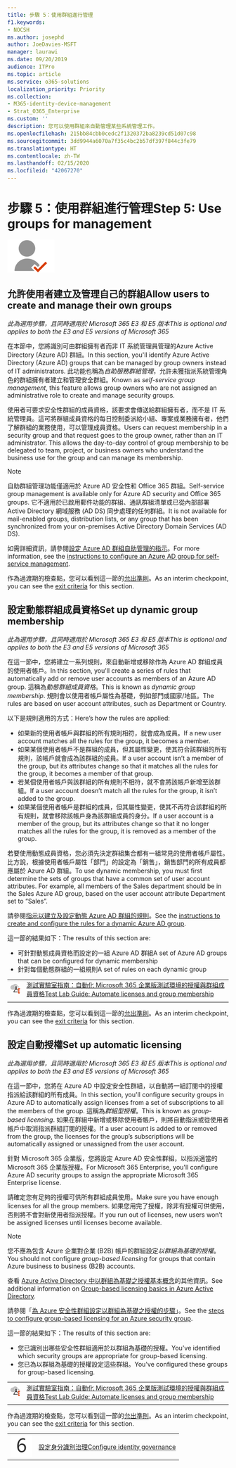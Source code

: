 ```yaml
---
title: 步驟 5：使用群組進行管理
f1.keywords:
- NOCSH
ms.author: josephd
author: JoeDavies-MSFT
manager: laurawi
ms.date: 09/20/2019
audience: ITPro
ms.topic: article
ms.service: o365-solutions
localization_priority: Priority
ms.collection:
- M365-identity-device-management
- Strat_O365_Enterprise
ms.custom: ''
description: 您可以使用群組來自動管理某些系統管理工作。
ms.openlocfilehash: 215bb84cbb0cedc2f1320372ba8239cd51d07c98
ms.sourcegitcommit: 3dd9944a6070a7f35c4bc2b57df397f844c3fe79
ms.translationtype: HT
ms.contentlocale: zh-TW
ms.lasthandoff: 02/15/2020
ms.locfileid: "42067270"
---
```

# <a name="step-5-use-groups-for-management"></a><span data-ttu-id="93319-103">步驟 5：使用群組進行管理</span><span class="sxs-lookup"><span data-stu-id="93319-103">Step 5: Use groups for management</span></span>

![階段 2 - 身分識別](../media/deploy-foundation-infrastructure/identity_icon-small.png)

<a name="identity-self-service-groups"></a>
## <a name="allow-users-to-create-and-manage-their-own-groups"></a><span data-ttu-id="93319-105">允許使用者建立及管理自己的群組</span><span class="sxs-lookup"><span data-stu-id="93319-105">Allow users to create and manage their own groups</span></span>

<span data-ttu-id="93319-106">*此為選用步驟，且同時適用於 Microsoft 365 E3 和 E5 版本*</span><span class="sxs-lookup"><span data-stu-id="93319-106">*This is optional and applies to both the E3 and E5 versions of Microsoft 365*</span></span>

<span data-ttu-id="93319-107">在本節中，您將識別可由群組擁有者而非 IT 系統管理員管理的Azure Active Directory (Azure AD) 群組。</span><span class="sxs-lookup"><span data-stu-id="93319-107">In this section, you'll identify Azure Active Directory (Azure AD) groups that can be managed by group owners instead of IT administrators.</span></span> <span data-ttu-id="93319-108">此功能也稱為*自助服務群組管理*，允許未獲指派系統管理角色的群組擁有者建立和管理安全群組。</span><span class="sxs-lookup"><span data-stu-id="93319-108">Known as *self-service group management*, this feature allows group owners who are not assigned an administrative role to create and manage security groups.</span></span> 

<span data-ttu-id="93319-p102">使用者可要求安全性群組的成員資格，該要求會傳送給群組擁有者，而不是 IT 系統管理員。這可將群組成員資格的每日控制委派給小組、專案或業務擁有者，他們了解群組的業務使用，可以管理成員資格。</span><span class="sxs-lookup"><span data-stu-id="93319-p102">Users can request membership in a security group and that request goes to the group owner, rather than an IT administrator. This allows the day-to-day control of group membership to be delegated to team, project, or business owners who understand the business use for the group and can manage its membership.</span></span>

>[!Note]
><span data-ttu-id="93319-111">自助群組管理功能僅適用於 Azure AD 安全性和 Office 365 群組。</span><span class="sxs-lookup"><span data-stu-id="93319-111">Self-service group management is available only for Azure AD security and Office 365 groups.</span></span> <span data-ttu-id="93319-112">它不適用於已啟用郵件功能的群組、通訊群組清單或已從內部部署 Active Directory 網域服務 (AD DS) 同步處理的任何群組。</span><span class="sxs-lookup"><span data-stu-id="93319-112">It is not available for mail-enabled groups, distribution lists, or any group that has been synchronized from your on-premises Active Directory Domain Services (AD DS).</span></span>
>

<span data-ttu-id="93319-113">如需詳細資訊，請參閱[設定 Azure AD 群組自助管理的指示](https://docs.microsoft.com/azure/active-directory/active-directory-accessmanagement-self-service-group-management)。</span><span class="sxs-lookup"><span data-stu-id="93319-113">For more information, see the [instructions to configure an Azure AD group for self-service management](https://docs.microsoft.com/azure/active-directory/active-directory-accessmanagement-self-service-group-management).</span></span>

<span data-ttu-id="93319-114">作為過渡期的檢查點，您可以看到這一節的[允出準則](identity-exit-criteria.md#crit-identity-self-service-groups)。</span><span class="sxs-lookup"><span data-stu-id="93319-114">As an interim checkpoint, you can see the [exit criteria](identity-exit-criteria.md#crit-identity-self-service-groups) for this section.</span></span>

<a name="identity-dyn-groups"></a>
## <a name="set-up-dynamic-group-membership"></a><span data-ttu-id="93319-115">設定動態群組成員資格</span><span class="sxs-lookup"><span data-stu-id="93319-115">Set up dynamic group membership</span></span>

<span data-ttu-id="93319-116">*此為選用步驟，且同時適用於 Microsoft 365 E3 和 E5 版本*</span><span class="sxs-lookup"><span data-stu-id="93319-116">*This is optional and applies to both the E3 and E5 versions of Microsoft 365*</span></span>

<span data-ttu-id="93319-117">在這一節中，您將建立一系列規則，來自動新增或移除作為 Azure AD 群組成員的使用者帳戶。</span><span class="sxs-lookup"><span data-stu-id="93319-117">In this section, you'll create a series of rules that automatically add or remove user accounts as members of an Azure AD group.</span></span> <span data-ttu-id="93319-118">這稱為*動態群組成員資格*。</span><span class="sxs-lookup"><span data-stu-id="93319-118">This is known as *dynamic group membership*.</span></span> <span data-ttu-id="93319-119">規則會以使用者帳戶屬性為基礎，例如部門或國家/地區。</span><span class="sxs-lookup"><span data-stu-id="93319-119">The rules are based on user account attributes, such as Department or Country.</span></span>

<span data-ttu-id="93319-120">以下是規則適用的方式：</span><span class="sxs-lookup"><span data-stu-id="93319-120">Here’s how the rules are applied:</span></span>

- <span data-ttu-id="93319-121">如果新的使用者帳戶與群組的所有規則相符，就會成為成員。</span><span class="sxs-lookup"><span data-stu-id="93319-121">If a new user account matches all the rules for the group, it becomes a member.</span></span>
- <span data-ttu-id="93319-122">如果某個使用者帳戶不是群組的成員，但其屬性變更，使其符合該群組的所有規則，該帳戶就會成為該群組的成員。</span><span class="sxs-lookup"><span data-stu-id="93319-122">If a user account isn’t a member of the group, but its attributes change so that it matches all the rules for the group, it becomes a member of that group.</span></span>
- <span data-ttu-id="93319-123">若某個使用者帳戶與該群組的所有規則不相符，就不會將該帳戶新增至該群組。</span><span class="sxs-lookup"><span data-stu-id="93319-123">If a user account doesn’t match all the rules for the group, it isn’t added to the group.</span></span>
- <span data-ttu-id="93319-124">如果某個使用者帳戶是群組的成員，但其屬性變更，使其不再符合該群組的所有規則，就會移除該帳戶身為該群組成員的身分。</span><span class="sxs-lookup"><span data-stu-id="93319-124">If a user account is a member of the group, but its attributes change so that it no longer matches all the rules for the group, it is removed as a member of the group.</span></span>

<span data-ttu-id="93319-p105">若要使用動態成員資格，您必須先決定群組集合都有一組常見的使用者帳戶屬性。比方說，根據使用者帳戶屬性「部門」的設定為「銷售」，銷售部門的所有成員都應屬於 Azure AD 群組。</span><span class="sxs-lookup"><span data-stu-id="93319-p105">To use dynamic membership, you must first determine the sets of groups that have a common set of user account attributes. For example, all members of the Sales department should be in the Sales Azure AD group, based on the user account attribute Department set to “Sales”.</span></span>

<span data-ttu-id="93319-127">請參閱[指示以建立及設定動態 Azure AD 群組的規則](https://docs.microsoft.com/azure/active-directory/active-directory-groups-dynamic-membership-azure-portal)。</span><span class="sxs-lookup"><span data-stu-id="93319-127">See the [instructions to create and configure the rules for a dynamic Azure AD group](https://docs.microsoft.com/azure/active-directory/active-directory-groups-dynamic-membership-azure-portal).</span></span>

<span data-ttu-id="93319-128">這一節的結果如下：</span><span class="sxs-lookup"><span data-stu-id="93319-128">The results of this section are:</span></span>

- <span data-ttu-id="93319-129">可針對動態成員資格而設定的一組 Azure AD 群組</span><span class="sxs-lookup"><span data-stu-id="93319-129">A set of Azure AD groups that can be configured for dynamic membership</span></span>
- <span data-ttu-id="93319-130">針對每個動態群組的一組規則</span><span class="sxs-lookup"><span data-stu-id="93319-130">A set of rules on each dynamic group</span></span>

|||
|:-------|:-----|
|![Microsoft Cloud 的測試實驗室指南](../media/m365-enterprise-test-lab-guides/cloud-tlg-icon-small.png)| [<span data-ttu-id="93319-132">測試實驗室指南：自動化 Microsoft 365 企業版測試環境的授權與群組成員資格</span><span class="sxs-lookup"><span data-stu-id="93319-132">Test Lab Guide: Automate licenses and group membership</span></span>](automate-licenses-group-membership-microsoft-365-test-environment.md) |
|||

<span data-ttu-id="93319-133">作為過渡期的檢查點，您可以看到這一節的[允出準則](identity-exit-criteria.md#crit-identity-dyn-groups)。</span><span class="sxs-lookup"><span data-stu-id="93319-133">As an interim checkpoint, you can see the [exit criteria](identity-exit-criteria.md#crit-identity-dyn-groups) for this section.</span></span>

<a name="identity-group-license"></a>
## <a name="set-up-automatic-licensing"></a><span data-ttu-id="93319-134">設定自動授權</span><span class="sxs-lookup"><span data-stu-id="93319-134">Set up automatic licensing</span></span>

<span data-ttu-id="93319-135">*此為選用步驟，且同時適用於 Microsoft 365 E3 和 E5 版本*</span><span class="sxs-lookup"><span data-stu-id="93319-135">*This is optional and applies to both the E3 and E5 versions of Microsoft 365*</span></span>

<span data-ttu-id="93319-136">在這一節中，您將在 Azure AD 中設定安全性群組，以自動將一組訂閱中的授權指派給該群組的所有成員。</span><span class="sxs-lookup"><span data-stu-id="93319-136">In this section, you'll configure security groups in Azure AD to automatically assign licenses from a set of subscriptions to all the members of the group.</span></span> <span data-ttu-id="93319-137">這稱為*群組型授權*。</span><span class="sxs-lookup"><span data-stu-id="93319-137">This is known as *group-based licensing*.</span></span> <span data-ttu-id="93319-138">如果在群組中新增或移除使用者帳戶，則將自動指派或從使用者帳戶中取消指派群組訂閱的授權。</span><span class="sxs-lookup"><span data-stu-id="93319-138">If a user account is added to or removed from the group, the licenses for the group’s subscriptions will be automatically assigned or unassigned from the user account.</span></span>

<span data-ttu-id="93319-139">針對 Microsoft 365 企業版，您將設定 Azure AD 安全性群組，以指派適當的 Microsoft 365 企業版授權。</span><span class="sxs-lookup"><span data-stu-id="93319-139">For Microsoft 365 Enterprise, you'll configure Azure AD security groups to assign the appropriate Microsoft 365 Enterprise license.</span></span>

<span data-ttu-id="93319-140">請確定您有足夠的授權可供所有群組成員使用。</span><span class="sxs-lookup"><span data-stu-id="93319-140">Make sure you have enough licenses for all the group members.</span></span> <span data-ttu-id="93319-141">如果您用完了授權，除非有授權可供使用，否則將不會對新使用者指派授權。</span><span class="sxs-lookup"><span data-stu-id="93319-141">If you run out of licenses, new users won’t be assigned licenses until licenses become available.</span></span>

>[!Note]
><span data-ttu-id="93319-142">您不應為包含 Azure 企業對企業 (B2B) 帳戶的群組設定*以群組為基礎的授權*。</span><span class="sxs-lookup"><span data-stu-id="93319-142">You should not configure *group-based licensing* for groups that contain Azure business to business (B2B) accounts.</span></span>
>

<span data-ttu-id="93319-143">查看 [Azure Active Directory 中以群組為基礎之授權基本概念](https://docs.microsoft.com/azure/active-directory/active-directory-licensing-whatis-azure-portal)的其他資訊。</span><span class="sxs-lookup"><span data-stu-id="93319-143">See additional information on [Group-based licensing basics in Azure Active Directory](https://docs.microsoft.com/azure/active-directory/active-directory-licensing-whatis-azure-portal).</span></span>

<span data-ttu-id="93319-144">請參閱「[為 Azure 安全性群組設定以群組為基礎之授權的步驟](https://docs.microsoft.com/azure/active-directory/active-directory-licensing-group-assignment-azure-portal)」。</span><span class="sxs-lookup"><span data-stu-id="93319-144">See the [steps to configure group-based licensing for an Azure security group](https://docs.microsoft.com/azure/active-directory/active-directory-licensing-group-assignment-azure-portal).</span></span>

<span data-ttu-id="93319-145">這一節的結果如下：</span><span class="sxs-lookup"><span data-stu-id="93319-145">The results of this section are:</span></span>

- <span data-ttu-id="93319-146">您已識別出哪些安全性群組適用於以群組為基礎的授權。</span><span class="sxs-lookup"><span data-stu-id="93319-146">You've identified which security groups are appropriate for group-based licensing.</span></span>
- <span data-ttu-id="93319-147">您已為以群組為基礎的授權設定這些群組。</span><span class="sxs-lookup"><span data-stu-id="93319-147">You've configured these groups for group-based licensing.</span></span>

|||
|:-------|:-----|
|![Microsoft Cloud 的測試實驗室指南](../media/m365-enterprise-test-lab-guides/cloud-tlg-icon-small.png)| [<span data-ttu-id="93319-149">測試實驗室指南：自動化 Microsoft 365 企業版測試環境的授權與群組成員資格</span><span class="sxs-lookup"><span data-stu-id="93319-149">Test Lab Guide: Automate licenses and group membership</span></span>](automate-licenses-group-membership-microsoft-365-test-environment.md) |
|||

<span data-ttu-id="93319-150">作為過渡期的檢查點，您可以看到這一節的[允出準則](identity-exit-criteria.md#crit-identity-group-license)。</span><span class="sxs-lookup"><span data-stu-id="93319-150">As an interim checkpoint, you can see the [exit criteria](identity-exit-criteria.md#crit-identity-group-license) for this section.</span></span>

|||
|:-------|:-----|
|![步驟 6](../media/stepnumbers/Step6.png)| [<span data-ttu-id="93319-152">設定身分識別治理</span><span class="sxs-lookup"><span data-stu-id="93319-152">Configure identity governance</span></span>](identity-configure-identity-governance.md) |
